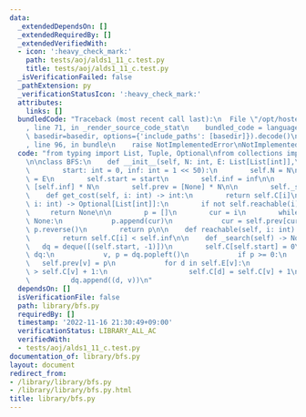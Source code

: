 ```yaml
---
data:
  _extendedDependsOn: []
  _extendedRequiredBy: []
  _extendedVerifiedWith:
  - icon: ':heavy_check_mark:'
    path: tests/aoj/alds1_11_c.test.py
    title: tests/aoj/alds1_11_c.test.py
  _isVerificationFailed: false
  _pathExtension: py
  _verificationStatusIcon: ':heavy_check_mark:'
  attributes:
    links: []
  bundledCode: "Traceback (most recent call last):\n  File \"/opt/hostedtoolcache/PyPy/3.7.13/x64/site-packages/onlinejudge_verify/documentation/build.py\"\
    , line 71, in _render_source_code_stat\n    bundled_code = language.bundle(stat.path,\
    \ basedir=basedir, options={'include_paths': [basedir]}).decode()\n  File \"/opt/hostedtoolcache/PyPy/3.7.13/x64/site-packages/onlinejudge_verify/languages/python.py\"\
    , line 96, in bundle\n    raise NotImplementedError\nNotImplementedError\n"
  code: "from typing import List, Tuple, Optional\nfrom collections import deque\n\
    \n\nclass BFS:\n    def __init__(self, N: int, E: List[List[int]],\n         \
    \        start: int = 0, inf: int = 1 << 50):\n        self.N = N\n        self.E\
    \ = E\n        self.start = start\n        self.inf = inf\n\n        self.C =\
    \ [self.inf] * N\n        self.prev = [None] * N\n\n        self._search()\n\n\
    \    def get_cost(self, i: int) -> int:\n        return self.C[i]\n\n    def get_path(self,\
    \ i: int) -> Optional[List[int]]:\n        if not self.reachable(i):\n       \
    \     return None\n\n        p = []\n        cur = i\n        while cur is not\
    \ None:\n            p.append(cur)\n            cur = self.prev[cur]\n       \
    \ p.reverse()\n        return p\n\n    def reachable(self, i: int) -> bool:\n\
    \        return self.C[i] < self.inf\n\n    def _search(self) -> None:\n     \
    \   dq = deque([(self.start, -1)])\n        self.C[self.start] = 0\n        while\
    \ dq:\n            v, p = dq.popleft()\n            if p >= 0:\n             \
    \   self.prev[v] = p\n            for d in self.E[v]:\n                if self.C[d]\
    \ > self.C[v] + 1:\n                    self.C[d] = self.C[v] + 1\n          \
    \          dq.append((d, v))\n"
  dependsOn: []
  isVerificationFile: false
  path: library/bfs.py
  requiredBy: []
  timestamp: '2022-11-16 21:30:49+09:00'
  verificationStatus: LIBRARY_ALL_AC
  verifiedWith:
  - tests/aoj/alds1_11_c.test.py
documentation_of: library/bfs.py
layout: document
redirect_from:
- /library/library/bfs.py
- /library/library/bfs.py.html
title: library/bfs.py
---
```

